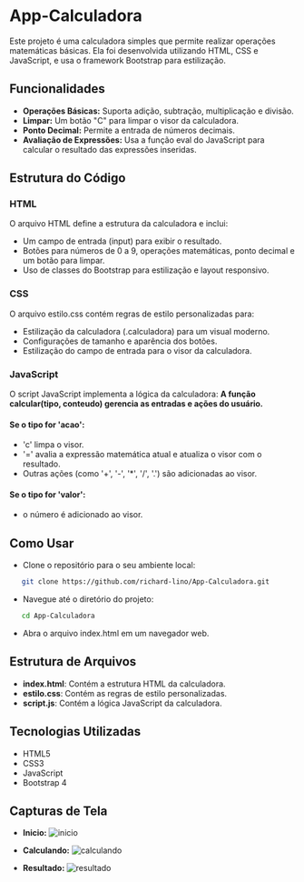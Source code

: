 # App-Calculadora
Este projeto é uma calculadora simples que permite realizar operações matemáticas básicas. Ela foi desenvolvida utilizando HTML, CSS e JavaScript, e usa o framework Bootstrap para estilização.

## Funcionalidades
- **Operações Básicas:** Suporta adição, subtração, multiplicação e divisão.
- **Limpar:** Um botão "C" para limpar o visor da calculadora.
- **Ponto Decimal:** Permite a entrada de números decimais.
- **Avaliação de Expressões:** Usa a função eval do JavaScript para calcular o resultado das expressões inseridas.

## Estrutura do Código

### HTML
O arquivo HTML define a estrutura da calculadora e inclui:
- Um campo de entrada (input) para exibir o resultado.
- Botões para números de 0 a 9, operações matemáticas, ponto decimal e um botão para limpar.
- Uso de classes do Bootstrap para estilização e layout responsivo.
  
### CSS
O arquivo estilo.css contém regras de estilo personalizadas para:
- Estilização da calculadora (.calculadora) para um visual moderno.
- Configurações de tamanho e aparência dos botões.
- Estilização do campo de entrada para o visor da calculadora.
  
### JavaScript
O script JavaScript implementa a lógica da calculadora:
**A função calcular(tipo, conteudo) gerencia as entradas e ações do usuário.**

#### Se o tipo for 'acao':
- 'c' limpa o visor.
- '=' avalia a expressão matemática atual e atualiza o visor com o resultado.
- Outras ações (como '+', '-', '*', '/', '.') são adicionadas ao visor.
  
#### Se o tipo for 'valor':
- o número é adicionado ao visor.

## Como Usar
- Clone o repositório para o seu ambiente local:
```bash
   git clone https://github.com/richard-lino/App-Calculadora.git
```
- Navegue até o diretório do projeto:
```bash
   cd App-Calculadora
```
- Abra o arquivo index.html em um navegador web.

## Estrutura de Arquivos
- **index.html**: Contém a estrutura HTML da calculadora.
- **estilo.css**: Contém as regras de estilo personalizadas.
- **script.js**: Contém a lógica JavaScript da calculadora.
  
## Tecnologias Utilizadas
- HTML5
- CSS3
- JavaScript
- Bootstrap 4

## Capturas de Tela

- **Inicio:**
![inicio](images/calc1.png)

- **Calculando:**
![calculando](images/calc2.png)

- **Resultado:**
![resultado](images/calc3.png)


